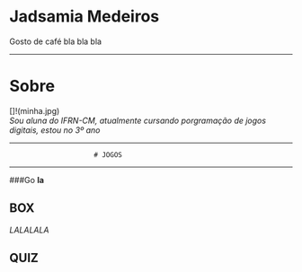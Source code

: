 # Jadsamia Medeiros
Gosto de café bla bla bla

* * *
# Sobre
   []!(minha.jpg)  
 _Sou aluna do IFRN-CM, atualmente cursando porgramação de jogos digitais, estou no 3º ano_

* * *
                         # JOGOS
* * *
  ###Go
  **la**
  
  ## BOX
  *LALALALA*

  ## QUIZ
  

